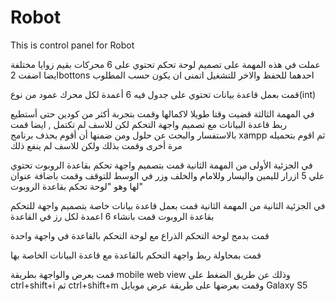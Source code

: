 # Robot
This is control panel for Robot

عملت في هذه المهمة على تصميم لوحة تحكم تحتوي على 6 محركات بقيم زوايا مختلفة
ايضا اضفت 2bottons
احدهما للحفظ والاخر للتشغيل اتمنى ان يكون حسب المطلوب


قمت بعمل قاعدة بيانات تحتوي على جدول فيه 6 أعمدة لكل محرك عمود من نوع(int)

في المهمة الثالثة قضيت وقتا طويلا لاكمالها  وقمت بتجربة أكثر من كودين حتى أستطيع ربط قاعدة البيانات مع تصميم واجهة التحكم
لكن للاسف لم تكتمل , ايضا قمت بالاستفسار والبحث عن حلول ومن ضمنها أن أقوم بحذف برنامج
xampp
ثم اقوم بتحميله مرة أخرى وقمت بذلك ولكن للاسف لم ينفع ذلك


في الجزئية الأولى من المهمة الثانية قمت بتصميم واجهة تحكم بقاعدة الروبوت تحتوي علي 5 ازرار
لليمين واليسار وللامام والخلف وزر في الوسط للتوقف 
وقمت باضافة عنوان لها وهو 
"لوحة تحكم بقاعدة الروبوت"

في الجزئية الثانية من المهمة الثانية قمت بعمل قاعدة بيانات خاصة بتصميم واجهة للتحكم بقاعدة الروبوت
قمت بانشاء 6 اعمدة لكل رز في القاعدة

قمت بدمج لوحة التحكم الذراع مع لوحة التحكم بالقاعدة في واجهة واحدة

قمت بمحاولة ربط واجهة التحكم بالقاعدة مع قاعدة البيانات الخاصة بها

قمت بعرض والواجهة بطريقة 
mobile web view
وذلك عن طريق الضغط على 
ctrl+shift+i
ثم
ctrl+shift+m
وقمت بعرضها على طريقة عرض موبايل Galaxy S5
